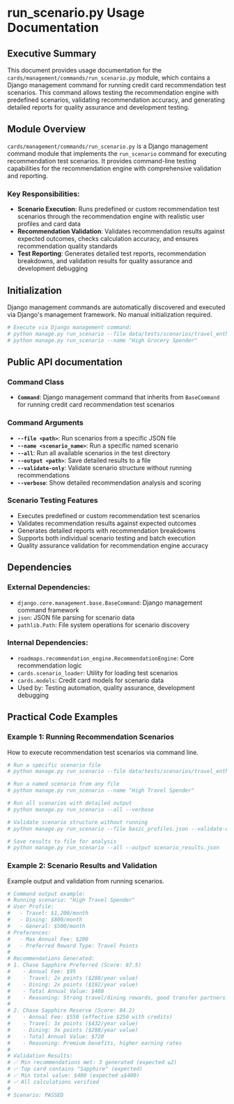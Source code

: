 # run_scenario.py Usage Documentation

## Executive Summary
This document provides usage documentation for the `cards/management/commands/run_scenario.py` module, which contains a Django management command for running credit card recommendation test scenarios. This command allows testing the recommendation engine with predefined scenarios, validating recommendation accuracy, and generating detailed reports for quality assurance and development testing.

## Module Overview
`cards/management/commands/run_scenario.py` is a Django management command module that implements the `run_scenario` command for executing recommendation test scenarios. It provides command-line testing capabilities for the recommendation engine with comprehensive validation and reporting.

### Key Responsibilities:
- **Scenario Execution**: Runs predefined or custom recommendation test scenarios through the recommendation engine with realistic user profiles and card data
- **Recommendation Validation**: Validates recommendation results against expected outcomes, checks calculation accuracy, and ensures recommendation quality standards
- **Test Reporting**: Generates detailed test reports, recommendation breakdowns, and validation results for quality assurance and development debugging

## Initialization
Django management commands are automatically discovered and executed via Django's management framework. No manual initialization required.

```python
# Execute via Django management command:
# python manage.py run_scenario --file data/tests/scenarios/travel_enthusiast.json
# python manage.py run_scenario --name "High Grocery Spender"
```

## Public API documentation

### Command Class
- **`Command`**: Django management command that inherits from `BaseCommand` for running credit card recommendation test scenarios

### Command Arguments
- **`--file <path>`**: Run scenarios from a specific JSON file
- **`--name <scenario_name>`**: Run a specific named scenario
- **`--all`**: Run all available scenarios in the test directory
- **`--output <path>`**: Save detailed results to a file
- **`--validate-only`**: Validate scenario structure without running recommendations
- **`--verbose`**: Show detailed recommendation analysis and scoring

### Scenario Testing Features
- Executes predefined or custom recommendation test scenarios
- Validates recommendation results against expected outcomes
- Generates detailed reports with recommendation breakdowns
- Supports both individual scenario testing and batch execution
- Quality assurance validation for recommendation engine accuracy

## Dependencies
### External Dependencies:
- `django.core.management.base.BaseCommand`: Django management command framework
- `json`: JSON file parsing for scenario data
- `pathlib.Path`: File system operations for scenario discovery

### Internal Dependencies:
- `roadmaps.recommendation_engine.RecommendationEngine`: Core recommendation logic
- `cards.scenario_loader`: Utility for loading test scenarios
- `cards.models`: Credit card models for scenario data
- Used by: Testing automation, quality assurance, development debugging

## Practical Code Examples

### Example 1: Running Recommendation Scenarios
How to execute recommendation test scenarios via command line.

```python
# Run a specific scenario file
# python manage.py run_scenario --file data/tests/scenarios/travel_enthusiast.json

# Run a named scenario from any file
# python manage.py run_scenario --name "High Travel Spender"

# Run all scenarios with detailed output
# python manage.py run_scenario --all --verbose

# Validate scenario structure without running
# python manage.py run_scenario --file basic_profiles.json --validate-only

# Save results to file for analysis
# python manage.py run_scenario --all --output scenario_results.json
```

### Example 2: Scenario Results and Validation
Example output and validation from running scenarios.

```python
# Command output example:
# Running scenario: "High Travel Spender"
# User Profile:
#   - Travel: $1,200/month
#   - Dining: $800/month  
#   - General: $500/month
# Preferences:
#   - Max Annual Fee: $200
#   - Preferred Reward Type: Travel Points
# 
# Recommendations Generated:
# 1. Chase Sapphire Preferred (Score: 87.5)
#    - Annual Fee: $95
#    - Travel: 2x points ($288/year value)
#    - Dining: 2x points ($192/year value)
#    - Total Annual Value: $480
#    - Reasoning: Strong travel/dining rewards, good transfer partners
#
# 2. Chase Sapphire Reserve (Score: 84.2)
#    - Annual Fee: $550 (effective $250 with credits)
#    - Travel: 3x points ($432/year value)
#    - Dining: 3x points ($288/year value)
#    - Total Annual Value: $720
#    - Reasoning: Premium benefits, higher earning rates
#
# Validation Results:
# ✅ Min recommendations met: 3 generated (expected ≥2)
# ✅ Top card contains "Sapphire" (expected)
# ✅ Min total value: $480 (expected ≥$400)
# ✅ All calculations verified
#
# Scenario: PASSED
```
